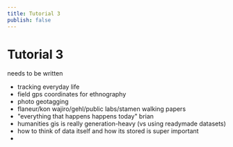 ```yaml
---
title: Tutorial 3
publish: false
---
```



# Tutorial 3

needs to be written

- tracking everyday life
- field gps coordinates for ethnography
- photo geotagging
- flaneur/kon wajiro/gehl/public labs/stamen walking papers
- "everything that happens happens today" brian
- humanities gis is really generation-heavy (vs using readymade datasets)
- how to think of data itself and how its stored is super important
- 
